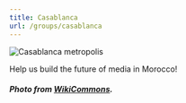 ```yaml
---
title: Casablanca
url: /groups/casablanca
---
```


![Casablanca metropolis](https://upload.wikimedia.org/wikipedia/commons/e/e1/Casablanca_aerial_photograph_1.jpg)

Help us build the future of media in Morocco!

##### Photo from [WikiCommons](wikicommons.org).
